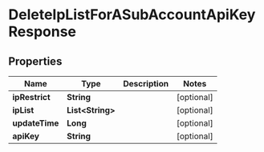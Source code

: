 

# DeleteIpListForASubAccountApiKeyResponse


## Properties

| Name | Type | Description | Notes |
|------------ | ------------- | ------------- | -------------|
|**ipRestrict** | **String** |  |  [optional] |
|**ipList** | **List&lt;String&gt;** |  |  [optional] |
|**updateTime** | **Long** |  |  [optional] |
|**apiKey** | **String** |  |  [optional] |



